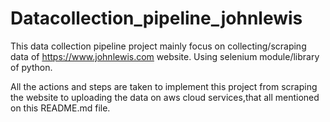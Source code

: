 # Datacollection_pipeline_johnlewis
This data collection pipeline project mainly focus on collecting/scraping data of https://www.johnlewis.com website. 
Using selenium module/library of python. 

All the actions and steps are taken to implement this project from scraping the website to uploading the data on aws cloud services,that all mentioned on this README.md file.
